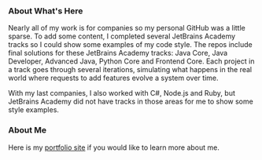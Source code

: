 ### About What's Here

Nearly all of my work is for companies so my personal GitHub was a little sparse. To add some content, I completed several JetBrains Academy tracks so I could show some examples of my code style. The repos include final solutions for these JetBrains Academy tracks: Java Core, Java Developer, Advanced Java, Python Core and Frontend Core. Each project in a track goes through several iterations, simulating what happens in the real world where requests to add features evolve a system over time.

With my last companies, I also worked with C#, Node.js and Ruby, but JetBrains Academy did not have tracks in those areas for me to show some style examples.

### About Me

Here is my [portfolio site](https://greg.kimnetics.com/) if you would like to learn more about me.
